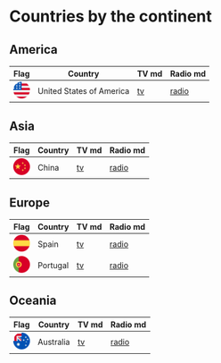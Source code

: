 # Countries by the continent

## America
| Flag | Country | TV md | Radio md |
|:---:| - | - | - |
| <img src="https://raw.githubusercontent.com/playzzz/TDTChannels/master/FLAGS/united-states-of-america.png" width="30"/> | United States of America | [tv]() | [radio]() |

## Asia
| Flag | Country | TV md | Radio md |
|:---:| - | - | - |
| <img src="https://raw.githubusercontent.com/playzzz/TDTChannels/master/FLAGS/china.png" width="30"/> | China | [tv]() | [radio]() |

## Europe
| Flag | Country | TV md | Radio md |
|:---:| - | - | - |
| <img src="https://raw.githubusercontent.com/playzzz/TDTChannels/master/FLAGS/spain.png" width="30"/> | Spain | [tv](https://github.com/playzzz/TDTChannels/blob/master/COUNTRIES/SPAIN/SPAIN_TV.md) | [radio](https://github.com/playzzz/TDTChannels/blob/master/COUNTRIES/SPAIN/SPAIN_RADIO.md) |
| <img src="https://raw.githubusercontent.com/playzzz/TDTChannels/master/FLAGS/portugal.png" width="30"/> | Portugal | [tv](https://github.com/playzzz/TDTChannels/blob/master/COUNTRIES/PORTUGAL/PORTUGAL_TV.md) | [radio](https://github.com/playzzz/TDTChannels/blob/master/COUNTRIES/PORTUGAL/PORTUGAL_RADIO.md) |

## Oceania
| Flag | Country | TV md | Radio md |
|:---:| - | - | - |
| <img src="https://raw.githubusercontent.com/playzzz/TDTChannels/master/FLAGS/australia.png" width="30"/> | Australia | [tv]() | [radio]() |
